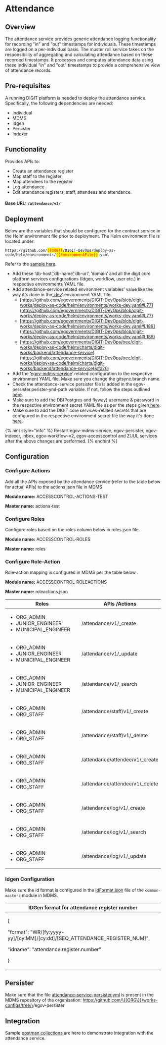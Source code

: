 # Attendance

## Overview

The attendance service provides generic attendance logging functionality for recording "in" and "out" timestamps for individuals. These timestamps are logged on a per-individual basis. The muster roll service takes on the responsibility of aggregating and calculating attendance based on these recorded timestamps. It processes and computes attendance data using these individual "in" and "out" timestamps to provide a comprehensive view of attendance records.

## Pre-requisites

A running DIGIT platform is needed to deploy the attendance service. Specifically, the following dependencies are needed:

* Individual
* MDMS&#x20;
* Idgen  &#x20;
* Persister
* Indexer

## Functionality

Provides APIs to:

* Create an attendance register
* Map staff to the register
* Map attendees to the register
* Log attendance
* Edit attendance registers, staff, attendees and attendance.

#### Base URL: `/attendance/v1/`

## Deployment

Below are the variables that should be configured for the contract service in the Helm environment file prior to deployment. The Helm environment file is located under:

`https://github.com/`<mark style="color:red;">`{{ORG}}`</mark>`/DIGIT-DevOps/deploy-as-code/helm/environments/`<mark style="color:red;">`{{EnvironmentFile}}`</mark>`.yaml`

Refer to the [sample here](https://github.com/egovernments/DIGIT-DevOps/blob/digit-works/deploy-as-code/helm/environments/works-dev.yaml).

* Add these ‘db-host’,’db-name’,’db-url’, ’domain’ and all the digit core platform services configurations (Idgen, workflow, user etc.) in respective environments YAML file.
* Add attendance-service related environment variables’ value like the way it's done in the[ ‘dev](https://github.com/egovernments/DIGIT-DevOps/blob/5a9eb4c6141e19bd747238889ceed9bc9fffdc6f/deploy-as-code/helm/environments/works-dev.yaml#L175)’ environment YAML file.
  * [https://github.com/egovernments/DIGIT-DevOps/blob/digit-works/deploy-as-code/helm/environments/works-dev.yaml#L77](https://github.com/egovernments/DIGIT-DevOps/blob/digit-works/deploy-as-code/helm/environments/works-dev.yaml#L77)
  * [https://github.com/egovernments/DIGIT-DevOps/blob/digit-works/deploy-as-code/helm/environments/works-dev.yaml#L189](https://github.com/egovernments/DIGIT-DevOps/blob/digit-works/deploy-as-code/helm/environments/works-dev.yaml#L189)
  * [https://github.com/egovernments/DIGIT-DevOps/tree/digit-works/deploy-as-code/helm/charts/digit-works/backend/attendance-service](https://github.com/egovernments/DIGIT-DevOps/tree/digit-works/deploy-as-code/helm/charts/digit-works/backend/attendance-service)&#x20;
* Add the ‘[egov-mdms-service](https://github.com/egovernments/DIGIT-DevOps/blob/5a9eb4c6141e19bd747238889ceed9bc9fffdc6f/deploy-as-code/helm/environments/works-dev.yaml#L190)’ related configuration to the respective environment YAML file. Make sure you change the gitsync.branch name.
* Check the attendance-service persister file is added in the egov-persister.perister-yml-path variable. If not, follow the steps outlined[ here](https://github.com/egovernments/DIGIT-DevOps/blob/digit-works/deploy-as-code/helm/environments/works-dev.yaml#L267).
* Make sure to add the DB(Postgres and flyway) username & password in the respective environment secret YAML file as per the steps given[ here](https://github.com/egovernments/DIGIT-DevOps/blob/e742a292f2966bb1affb3b03edd643a777917ba1/deploy-as-code/helm/environments/works-dev-secrets.yaml#L3).
* Make sure to add the DIGIT core services-related secrets that are configured in the respective environment secret file the way it's done[ here](https://github.com/egovernments/DIGIT-DevOps/blob/digit-works/deploy-as-code/helm/environments/works-dev-secrets.yaml).

{% hint style="info" %}
Restart egov-mdms-service, egov-persister, egov-indexer, inbox, egov-workflow-v2, egov-accesscontrol and ZUUL services after the above changes are performed.
{% endhint %}

## Configuration

### Configure Actions

Add all the APIs exposed by the attendance service (refer to the table below for actual APIs) to the actions.json file in MDMS

**Module name:** ACCESSCONTROL-ACTIONS-TEST

**Master name:** actions-test

### Configure Roles

Configure roles based on the roles column below in roles.json file.&#x20;

**Module name:** ACCESSCONTROL-ROLES

**Master name:** roles

### Configure Role-Action

Role-action mapping is configured in MDMS per the table below .&#x20;

**Module name:** ACCESSCONTROL-ROLEACTIONS

**Master name:** roleactions.json

<table><thead><tr><th width="319">Roles</th><th>APIs /Actions</th></tr></thead><tbody><tr><td><ul><li>ORG_ADMIN</li><li>JUNIOR_ENGINEER</li><li>MUNICIPAL_ENGINEER</li></ul></td><td>/attendance/v1/_create</td></tr><tr><td><ul><li>ORG_ADMIN</li><li>JUNIOR_ENGINEER</li><li>MUNICIPAL_ENGINEER</li></ul></td><td>/attendance/v1/_update</td></tr><tr><td><ul><li>ORG_ADMIN</li><li>JUNIOR_ENGINEER</li><li>MUNICIPAL_ENGINEER</li></ul></td><td>/attendance/v1/_search</td></tr><tr><td><ul><li>ORG_ADMIN</li><li>ORG_STAFF</li></ul></td><td>/attendance/staff/v1/_create</td></tr><tr><td><ul><li>ORG_ADMIN</li><li>ORG_STAFF</li></ul></td><td>/attendance/staff/v1/_delete</td></tr><tr><td><ul><li>ORG_ADMIN</li><li>ORG_STAFF</li></ul></td><td>/attendance/attendee/v1/_create</td></tr><tr><td><ul><li>ORG_ADMIN</li><li>ORG_STAFF</li></ul></td><td>/attendance/attendee/v1/_delete</td></tr><tr><td><ul><li>ORG_ADMIN</li><li>ORG_STAFF</li></ul></td><td>/attendance/log/v1/_create</td></tr><tr><td><ul><li>ORG_ADMIN</li><li>ORG_STAFF</li></ul></td><td>/attendance/log/v1/_search</td></tr><tr><td><ul><li>ORG_ADMIN</li><li>ORG_STAFF</li></ul></td><td>/attendance/log/v1/_update</td></tr></tbody></table>

### Idgen Configuration

Make sure the id format is configured in the [IdFormat.json](https://github.com/egovernments/works-mdms-data/commit/d2fb6946b2c1fd3fa4ee2742773794779de4a69a) file of the `common-masters` module in MDMS.

| IDGen format for attendance register number                                                                                                                  |
| ------------------------------------------------------------------------------------------------------------------------------------------------------------ |
| <p>{</p><p>      "format": "WR/[fy:yyyy-yy]/[cy:MM]/[cy:dd]/[SEQ_ATTENDANCE_REGISTER_NUM]",</p><p>      "idname": "attendance.register.number"</p><p>  }</p> |

## Persister

Make sure that the file [attendance-service-persister.yml](https://github.com/egovernments/works-configs/tree/DEV/egov-persister) is present in the MDMS repository of the organisation: https://github.com/\{{ORG\}}/works-configs/tree/\<BRANCH>/egov-persister

## Integration

Sample [postman collections ](https://github.com/egovernments/DIGIT-Works/blob/develop/backend/attendance/Attendace%20Service%20Postman%20Scripts.postman\_collection.json)are here to demonstrate integration with the attendance service.
